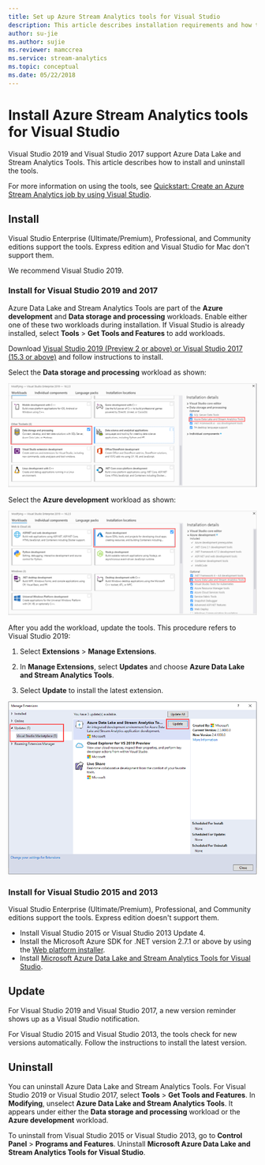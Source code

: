 ```yaml
---
title: Set up Azure Stream Analytics tools for Visual Studio
description: This article describes installation requirements and how to set up the Azure Stream Analytics tools for Visual Studio.
author: su-jie
ms.author: sujie
ms.reviewer: mamccrea
ms.service: stream-analytics
ms.topic: conceptual
ms.date: 05/22/2018
---
```

# Install Azure Stream Analytics tools for Visual Studio

Visual Studio 2019 and Visual Studio 2017 support Azure Data Lake and Stream Analytics Tools. This article describes how to install and uninstall the tools.

For more information on using the tools, see [Quickstart: Create an Azure Stream Analytics job by using Visual Studio](stream-analytics-quick-create-vs.md).

## Install

Visual Studio Enterprise (Ultimate/Premium), Professional, and Community editions support the tools. Express edition and Visual Studio for Mac don't support them.

We recommend Visual Studio 2019.

### Install for Visual Studio 2019 and 2017<a name="recommended-visual-studio-2019-and-2017"></a>

Azure Data Lake and Stream Analytics Tools are part of the **Azure development** and **Data storage and processing** workloads. Enable either one of these two workloads during installation. If Visual Studio is already installed, select **Tools** > **Get Tools and Features** to add workloads.

Download [Visual Studio 2019 (Preview 2 or above) or Visual Studio 2017 (15.3 or above)](https://www.visualstudio.com/) and follow instructions to install.

Select the **Data storage and processing** workload as shown:

![Data storage and processing workload is selected](./media/stream-analytics-tools-for-visual-studio-install/stream-analytics-tools-for-vs-2019-install-01.png)

Select the **Azure development** workload as shown:

![Azure development workload is selected](./media/stream-analytics-tools-for-visual-studio-install/stream-analytics-tools-for-vs-2019-install-02.png)

After you add the workload, update the tools. This procedure refers to Visual Studio 2019:

1. Select **Extensions** > **Manage Extensions**.

1. In **Manage Extensions**, select **Updates** and choose **Azure Data Lake and Stream Analytics Tools**.

1. Select **Update** to install the latest extension.

![Visual Studio extensions and updates](./media/stream-analytics-tools-for-visual-studio-install/stream-analytics-tools-vs2019-extensions-updates.png)

### Install for Visual Studio 2015 and 2013<a name="visual-studio-2015-2013"></a>

Visual Studio Enterprise (Ultimate/Premium), Professional, and Community editions support the tools. Express edition doesn't support them.

* Install Visual Studio 2015 or Visual Studio 2013 Update 4.
* Install the Microsoft Azure SDK for .NET version 2.7.1 or above by using the [Web platform installer](https://www.microsoft.com/web/downloads/platform.aspx).
* Install [Microsoft Azure Data Lake and Stream Analytics Tools for Visual Studio](https://www.microsoft.com/en-us/download/details.aspx?id=49504).

## Update<a name="visual-studio-2019-and-2017"></a><a name="visual-studio-2015-and-2013"></a>

For Visual Studio 2019 and Visual Studio 2017, a new version reminder shows up as a Visual Studio notification.

For Visual Studio 2015 and Visual Studio 2013, the tools check for new versions automatically. Follow the instructions to install the latest version.

## Uninstall

You can uninstall Azure Data Lake and Stream Analytics Tools. For Visual Studio 2019 or Visual Studio 2017, select **Tools** > **Get Tools and Features**. In **Modifying**, unselect **Azure Data Lake and Stream Analytics Tools**. It appears under either the **Data storage and processing** workload or the **Azure development** workload.

To uninstall from Visual Studio 2015 or Visual Studio 2013, go to **Control Panel** > **Programs and Features**. Uninstall **Microsoft Azure Data Lake and Stream Analytics Tools for Visual Studio**.
